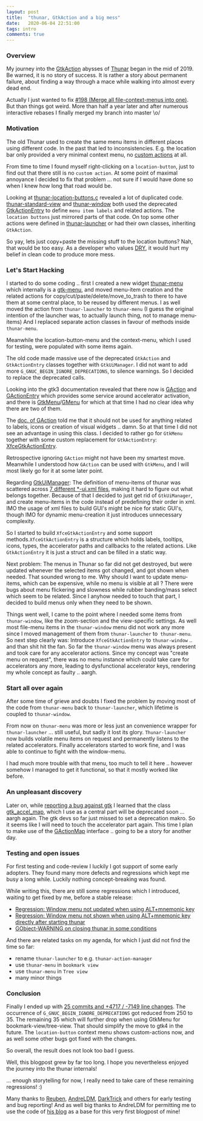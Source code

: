 ```yaml
---
layout: post
title:  "thunar, GtkAction and a big mess"
date:   2020-06-04 22:51:00
tags: intro
comments: true
---
```


### Overview

My journey into the [GtkAction](https://developer.gnome.org/gtk3/stable/GtkAction.html) abysses of [Thunar](https://gitlab.xfce.org/xfce/thunar) began in the mid of 2019. Be warned, it is no story of success. It is rather a story about permanent failure, about finding a way through a mace while walking into almost every dead end.

Actually I just wanted to fix [#198 (Merge all file-context-menus into one)](https://gitlab.xfce.org/xfce/thunar/-/issues/198). But than things got weird. More than half a year later and after numerous interactive rebases I finally merged my branch into master \o/

### Motivation

The old Thunar used to create the same menu items in different places using different code. In the past that led to inconsistencies. E.g. the location bar only provided a very minimal context menu, no [custom actions](https://docs.xfce.org/xfce/thunar/custom-actions) at all.

<add picture>

From time to time I found myself right-clicking on a `location-button`, just to find out that there still is no `custom action`. At some point of maximal annoyance I decided to fix that problem ... not sure if I would have done so when I knew how long that road would be.

Looking at [thunar-location-buttons.c](https://gitlab.xfce.org/xfce/thunar/-/blob/xfce-4.14/thunar/thunar-location-button.c) revealed a lot of duplicated code. [thunar-standard-view](https://gitlab.xfce.org/xfce/thunar/-/blob/xfce-4.14/thunar/thunar-standard-view.c) and [thunar-window](https://gitlab.xfce.org/xfce/thunar/-/blob/xfce-4.14/thunar/thunar-window.c) both used the deprecated [GtkActionEntry](https://developer.gnome.org/gtk3/stable/GtkActionGroup.html#GtkActionEntry) to define `menu item labels` and related actions. The `location buttons` just mirrored parts of that code. On top some other actions were defined in [thunar-launcher](https://gitlab.xfce.org/xfce/thunar/-/blob/xfce-4.14/thunar/thunar-standard-view.c) or had their own classes, inheriting `GtkAction`.

So yay, lets just copy+paste the missing stuff to the location buttons?
Nah, that would be too easy. As a developer who values [DRY](https://de.wikipedia.org/wiki/Don%E2%80%99t_repeat_yourself), it would hurt my belief in clean code to produce more mess.

### Let's Start Hacking

I started to do some coding .. first I created a new widget [thunar-menu](https://gitlab.xfce.org/xfce/thunar/-/blob/master/thunar/thunar-menu.c) which internally is a [gtk-menu](https://developer.gnome.org/gtk3/stable/GtkMenu.html), and moved menu-item creation and the related actions for copy/cut/paste/delete/move_to_trash to there to have them at some central place, to be reused by different menus. I as well moved the action from `thunar-launcher` to `thunar-menu` (I guess the original intention of the launcher was, to actually launch thing, not to manage menu-items) And I replaced separate action classes in favour of methods inside `thunar-menu`.

Meanwhile the location-button-menu and the context-menu, which I used for testing, were populated with some items again.

The old code made massive use of the deprecated `GtkAction` and `GtkActionEntry` classes together with `GtkUiManager`. I did not want to add more `G_GNUC_BEGIN_IGNORE_DEPRECATIONS`, to silence warnings. So I decided to replace the deprecated calls.

Looking into the gtk3 documentation revealed that there now is [GAction](https://developer.gnome.org/GAction/) and [GActionEntry](https://developer.gnome.org/gio/stable/GActionMap.html#GActionEntry) which provides some service around accelerator activation, and there is [GtkMenu](https://developer.gnome.org/gtk3/stable/GtkMenu.html)/[GMenu](https://developer.gnome.org/gio/stable/GMenu.html) for which at that time I had no clear idea why there are two of them.

The [doc. of GAction](https://developer.gnome.org/GAction/) told me that it should not be used for anything related to labels, icons or creation of visual widgets .. damn. So at that time I did not see an advantage in using this class. I decided to rather go for `GtkMenu` together with some custom replacement for `GtkActionEntry`: [XfceGtkActionEntry](https://gitlab.xfce.org/xfce/libxfce4ui/-/blob/master/libxfce4ui/xfce-gtk-extensions.h#L45).

Retrospective ignoring `GAction` might not have been my smartest move. Meanwhile I understood how `GAction` can be used with `GtkMenu`, and I will most likely go for it at some later point.

Regarding [GtkUiManager](https://developer.gnome.org/gtk3/stable/GtkUIManager.html): The definition of menu-items of thunar was scattered across [7 different *-ui.xml files](https://gitlab.xfce.org/xfce/thunar/-/commit/ed46f9c3baa3533629d8c1000511300fb0e6fdd5), making it hard to figure out what belongs together. Because of that I decided to just get rid of `GtkUiManager`, and create menu-items in the code instead of predefining their order in xml. IMO the usage of xml files to build GUI's might be nice for static GUI's, though IMO for dynamic menu-creation it just introduces unnecessary complexity.

So I started to build `XfceGtkActionEntry` and some support methods.`XfceGtkActionEntry` is a structure which holds labels, tooltips, icons, types, the accelerator paths and callbacks to the related actions. Like `GtkActionEntry` it is just a struct and can be filled in a static way.

Next problem: The menus in Thunar so far did not get destroyed, but were updated whenever the selected items got changed, and got shown when needed. That sounded wrong to me. Why should I want to update menu-items, which can be expensive, while no menu is visible at all ?
There were bugs about menu flickering and slowness while rubber banding/mass select which seem to be related. Since I anyhow needed to touch that part, I decided to build menus only when they need to be shown.

Things went well, I came to the point where I needed some items from `thunar-window`, like the zoom-section and the view-specific settings. As well most file-menu items in the `thunar-window` menu did not work any more since I moved management of them from `thunar-launcher` to` thunar-menu`. So next step clearly was: Introduce `XfceGtkActionEntry` to `thunar-window` .. and than shit hit the fan.
So far the `thunar-window` menu was always present and took care for any accelerator actions. Since my concept was "create menu on request", there was no menu instance which could take care for accelerators any more, leading to dysfunctional accelerator keys, rendering my whole concept as faulty .. aargh.

### Start all over again

After some time of grieve and doubts I fixed the problem by moving most of the code from `thunar-menu` back to `thunar-launcher`, which lifetime is coupled to `thunar-window`.

From now on `thunar-menu` was more or less just an convenience wrapper for `thunar-launcher` ... still useful, but sadly it lost its glory. `Thunar-launcher` now builds volatile menu items on request and permanently listens to the related accelerators. Finally accelerators started to work fine, and I was able to continue to fight with the window-menu.

I had much more trouble with that menu, too much to tell it here .. however somehow I managed to get it functional, so that it mostly worked like before.

### An unpleasant discovery

Later on, while [reporting a bug against gtk](https://gitlab.gnome.org/GNOME/gtk/-/issues/2375) I learned that the class [gtk_accel_map](https://developer.gnome.org/gtk3/stable/gtk3-Accelerator-Maps.html), which I use as a central part will be deprecated soon ... aargh again. The gtk devs so far just missed to set a deprecation makro. So it seems like I will need to touch the accelerator part again. This time I plan to make use of the [GActionMap](https://developer.gnome.org/gio/stable/GActionMap.html) interface .. going to be a story for another day.

### Testing and open issues

For first testing and code-review I luckily I got support of some early adopters. They found many more defects and regressions which kept me busy a long while. Luckily nothing concept-breaking was found.

While writing this, there are still some regressions which I introduced, waiting to get fixed by me, before a stable release:
* [Regression: Window menu not updated when using ALT+mnemonic key](https://gitlab.xfce.org/xfce/thunar/-/issues/320)
* [Regression: Window menu not shown when using ALT+mnemonic key directly after starting thunar](https://gitlab.xfce.org/xfce/thunar/-/issues/321)
* [GObject-WARNING on closing thunar in some conditions](https://gitlab.xfce.org/xfce/thunar/-/issues/319)

And there are related tasks on my agenda, for which I just did not find the time so far:
* rename `thunar-launcher` to e.g. `thunar-action-manager`
* use `thunar-menu` in `bookmark view`
* use `thunar-menu` in `Tree view`
* many minor things

### Conclusion

Finally I ended up with [25 commits and +4717 / -7149 line changes](https://gitlab.xfce.org/xfce/thunar/-/merge_requests/10). The occurrence of `G_GNUC_BEGIN_IGNORE_DEPRECATIONS` got reduced from 250 to 35. The remaining 35 which will further drop when using GtkMenu for bookmark-view/tree-view. That should simplify the move to gtk4 in the future. The `location-button` context menu shows custom-actions now, and as well some other bugs got fixed with the changes.

So overall, the result does not look too bad I guess.

Well, this blogpost grew by far too long. I hope you nevertheless enjoyed the journey into the thunar internals!

... enough storytelling for now, I really need to take care of these remaining regressions! :)

Many thanks to [Reuben](https://gitlab.xfce.org/reubengreen73), [AndreLDM](https://gitlab.xfce.org/andreldm), [DarkTrick](https://gitlab.xfce.org/DarkTrick) and others for early testing and bug reporting!
And as well big thanks to AndreLDM for permitting me to use the code of [his blog](https://andreldm.com) as a base for this very first blogpost of mine!
